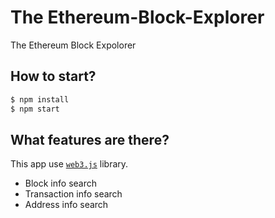 #  The Ethereum-Block-Explorer
The Ethereum Block Expolorer

## How to start?
```bash
$ npm install
$ npm start
```

## What features are there?
This app use [`web3.js`](https://github.com/ethereum/web3.js/) library.

* Block info search 
* Transaction info search 
* Address info search 